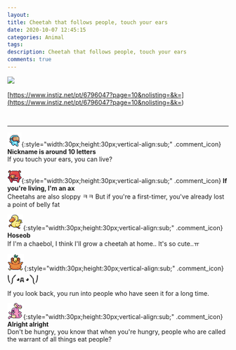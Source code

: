 ```yaml
---
layout: 
title: Cheetah that follows people, touch your ears
date: 2020-10-07 12:45:15
categories: Animal
tags: 
description: Cheetah that follows people, touch your ears
comments: true
---
```


![](https://blog.kakaocdn.net/dn/v0cqJ/btqKbV1yiad/8clWfGSFT7d5le1VV6b1jK/img.gif)

[https://www.instiz.net/pt/6796047?page=10&nolisting=&k=](<https://www.instiz.net/pt/6796047?page=10&nolisting=&k=>)

​

* * *

![comment](/assets/character/goggle.png){:style="width:30px;height:30px;vertical-align:sub;" .comment_icon} **Nickname is around 10 letters**  
If you touch your ears, you can live?   
  
![comment](/assets/character/pig.png){:style="width:30px;height:30px;vertical-align:sub;" .comment_icon} **If you're living, I'm an ax**  
Cheetahs are also sloppy ㅋㅋ But if you're a first-timer, you've already lost a point of belly fat   
  
![comment](/assets/character/duck.png){:style="width:30px;height:30px;vertical-align:sub;" .comment_icon} **Hoseob**  
If I'm a chaebol, I think I'll grow a cheetah at home.. It's so cute..ㅠ   
  
![comment](/assets/character/bird.png){:style="width:30px;height:30px;vertical-align:sub;" .comment_icon} **⎝༼ ◕д ◕ ༽⎠**  
If you look back, you run into people who have seen it for a long time.   
  
![comment](/assets/character/bunny.png){:style="width:30px;height:30px;vertical-align:sub;" .comment_icon} **Alright alright**  
Don't be hungry, you know that when you're hungry, people who are called the warrant of all things eat people?   
  

